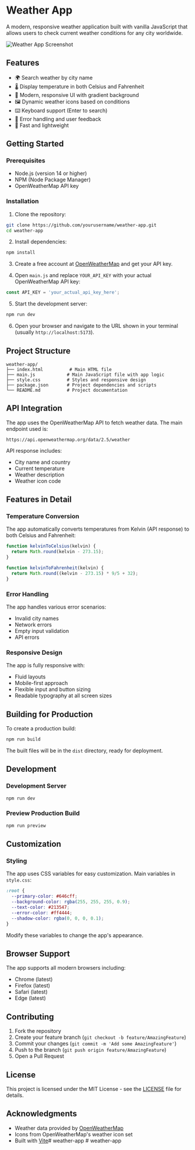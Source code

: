 # Weather App

A modern, responsive weather application built with vanilla JavaScript that allows users to check current weather conditions for any city worldwide.

![Weather App Screenshot](screenshot.png)

## Features

- 🌍 Search weather by city name
- 🌡️ Display temperature in both Celsius and Fahrenheit
- 🎨 Modern, responsive UI with gradient background
- 🖼️ Dynamic weather icons based on conditions
- ⌨️ Keyboard support (Enter to search)
- 🚨 Error handling and user feedback
- 💨 Fast and lightweight

## Getting Started

### Prerequisites

- Node.js (version 14 or higher)
- NPM (Node Package Manager)
- OpenWeatherMap API key

### Installation

1. Clone the repository:
```bash
git clone https://github.com/yourusername/weather-app.git
cd weather-app
```

2. Install dependencies:
```bash
npm install
```

3. Create a free account at [OpenWeatherMap](https://openweathermap.org/api) and get your API key.

4. Open `main.js` and replace `YOUR_API_KEY` with your actual OpenWeatherMap API key:
```javascript
const API_KEY = 'your_actual_api_key_here';
```

5. Start the development server:
```bash
npm run dev
```

6. Open your browser and navigate to the URL shown in your terminal (usually `http://localhost:5173`).

## Project Structure

```
weather-app/
├── index.html          # Main HTML file
├── main.js            # Main JavaScript file with app logic
├── style.css          # Styles and responsive design
├── package.json       # Project dependencies and scripts
└── README.md          # Project documentation
```

## API Integration

The app uses the OpenWeatherMap API to fetch weather data. The main endpoint used is:

```
https://api.openweathermap.org/data/2.5/weather
```

API response includes:
- City name and country
- Current temperature
- Weather description
- Weather icon code

## Features in Detail

### Temperature Conversion
The app automatically converts temperatures from Kelvin (API response) to both Celsius and Fahrenheit:

```javascript
function kelvinToCelsius(kelvin) {
  return Math.round(kelvin - 273.15);
}

function kelvinToFahrenheit(kelvin) {
  return Math.round((kelvin - 273.15) * 9/5 + 32);
}
```

### Error Handling
The app handles various error scenarios:
- Invalid city names
- Network errors
- Empty input validation
- API errors

### Responsive Design
The app is fully responsive with:
- Fluid layouts
- Mobile-first approach
- Flexible input and button sizing
- Readable typography at all screen sizes

## Building for Production

To create a production build:

```bash
npm run build
```

The built files will be in the `dist` directory, ready for deployment.

## Development

### Development Server

```bash
npm run dev
```

### Preview Production Build

```bash
npm run preview
```

## Customization

### Styling

The app uses CSS variables for easy customization. Main variables in `style.css`:

```css
:root {
  --primary-color: #646cff;
  --background-color: rgba(255, 255, 255, 0.9);
  --text-color: #213547;
  --error-color: #ff4444;
  --shadow-color: rgba(0, 0, 0, 0.1);
}
```

Modify these variables to change the app's appearance.

## Browser Support

The app supports all modern browsers including:
- Chrome (latest)
- Firefox (latest)
- Safari (latest)
- Edge (latest)

## Contributing

1. Fork the repository
2. Create your feature branch (`git checkout -b feature/AmazingFeature`)
3. Commit your changes (`git commit -m 'Add some AmazingFeature'`)
4. Push to the branch (`git push origin feature/AmazingFeature`)
5. Open a Pull Request

## License

This project is licensed under the MIT License - see the [LICENSE](LICENSE) file for details.

## Acknowledgments

- Weather data provided by [OpenWeatherMap](https://openweathermap.org/)
- Icons from OpenWeatherMap's weather icon set
- Built with [Vite](https://vitejs.dev/)# weather-app
#   w e a t h e r - a p p  
 